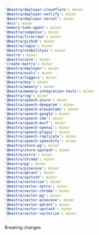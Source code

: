 ```yaml
---
'@mastra/deployer-cloudflare': minor
'@mastra/deployer-netlify': minor
'@mastra/deployer-vercel': minor
'docs': minor
'memory-todo-agent': minor
'@mastra/composio': minor
'@mastra/firecrawl': minor
'@mastra/github': minor
'@mastra/ragie': minor
'@mastra/stabilityai': minor
'mastra': minor
'@mastra/core': minor
'create-mastra': minor
'@mastra/deployer': minor
'@mastra/evals': minor
'@mastra/loggers': minor
'@mastra/mcp': minor
'@mastra/memory': minor
'@mastra/memory-integration-tests': minor
'@mastra/rag': minor
'@mastra/speech-azure': minor
'@mastra/speech-deepgram': minor
'@mastra/speech-elevenlabs': minor
'@mastra/speech-google': minor
'@mastra/speech-ibm': minor
'@mastra/speech-murf': minor
'@mastra/speech-openai': minor
'@mastra/speech-playai': minor
'@mastra/speech-replicate': minor
'@mastra/speech-speechify': minor
'@mastra/store-pg': minor
'@mastra/store-upstash': minor
'@mastra/astra': minor
'@mastra/chroma': minor
'@mastra/pg': minor
'@mastra/pinecone': minor
'@mastra/qdrant': minor
'@mastra/upstash': minor
'@mastra/vectorize': minor
'@mastra/vector-astra': minor
'@mastra/vector-chroma': minor
'@mastra/vector-pg': minor
'@mastra/vector-pinecone': minor
'@mastra/vector-qdrant': minor
'@mastra/vector-upstash': minor
'@mastra/vector-vectorize': minor
---
```


Breaking changes
